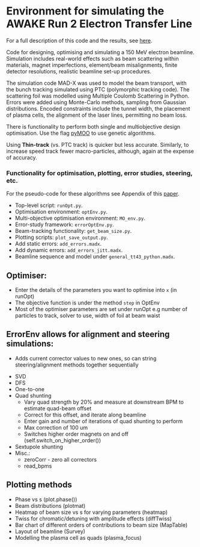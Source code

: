 # Environment for simulating the AWAKE Run 2 Electron Transfer Line

For a full description of this code and the results, see [here](https://journals.aps.org/prab/pdf/10.1103/PhysRevAccelBeams.25.101602).

Code for designing, optimising and simulating a 150 MeV electron beamline. Simulation includes real-world
effects such as beam scattering within materials, magnet imperfections, element/beam misalignments, finite detector
resolutions, realistic beamline set-up procedures. 

The simulation code MAD-X was used to model the beam transport, with the bunch tracking simulated using PTC (polymorphic tracking code).
The scattering foil was modelled using Multiple Coulomb Scattering in Python.
Errors were added using Monte-Carlo methods, sampling from Gaussian distributions. 
Encoded constraints include the tunnel width, the placement of plasma cells, the alignment of the laser lines, permitting no beam loss. 

There is functionality to perform both single and multiobjective design optimisation.
Use the flag [pyMOO](https://pymoo.org/) to use genetic algorithms. 

Using **Thin-track** (vs. PTC track) is quicker but less accurate. Similarly, to increase speed track fewer macro-particles, although, again at the expense of accuracy.

### Functionality for optimisation, plotting, error studies, steering, etc. 
For the pseudo-code for these algorithms see Appendix of this [paper](https://journals.aps.org/prab/pdf/10.1103/PhysRevAccelBeams.25.101602).

* Top-level script: `runOpt.py`.
* Optimisation environment: `optEnv.py`.
* Multi-objective optimisation environment: `MO_env.py`.
* Error-study framework: `errorOptEnv.py`.
* Beam-tracking functionality: `get_beam_size.py`.
* Plotting scripts: `plot_save_output.py`.
* Add static errors: `add_errors.madx`.
* Add dynamic errors: `add_errors_jitt.madx`.
* Beamline sequence and model under `general_tt43_python.madx`.


## Optimiser:
* Enter the details of the parameters you want to optimise into `x` (in runOpt)
* The objective function is under the method `step` in OptEnv
* Most of the optimiser parameters are set under runOpt e.g number of particles to track, solver to use, width of foil at beam waist

## ErrorEnv allows for alignment and steering simulations:
- Adds current corrector values to new ones, so can string steering/alignment methods together sequentially
* SVD
* DFS
* One-to-one
* Quad shunting
	* Vary quad strength by 20% and measure at downstream BPM to estimate quad-beam offset
	* Correct for this offset, and iterate along beamline
	* Enter gain and number of iterations of quad shunting to perform
	* Max correction of 100 um
	* Switches higher order magnets on and off (self.switch_on_higher_order())
* Sextupole shunting
* Misc.: 
	* zeroCorr - zero all correctors
	* read_bpms

## Plotting methods
* Phase vs s (plot.phase())
* Beam distributions (plotmat)
* Heatmap of beam size vs s for varying parameters (heatmap)
* Twiss for chromatic/detuning with amplitude effects (diffTwiss)
* Bar chart of different orders of contributions to beam size (MapTable)
* Layout of beamline (Survey)
* Modelling the plasma cell as quads (plasma_focus)